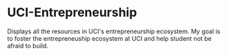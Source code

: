 # UCI-Entrepreneurship
Displays all the resources in UCI's entrepreneurship ecosystem.
My goal is to foster the entrepreneuship ecosystem at UCI and help student not be afraid to build.
